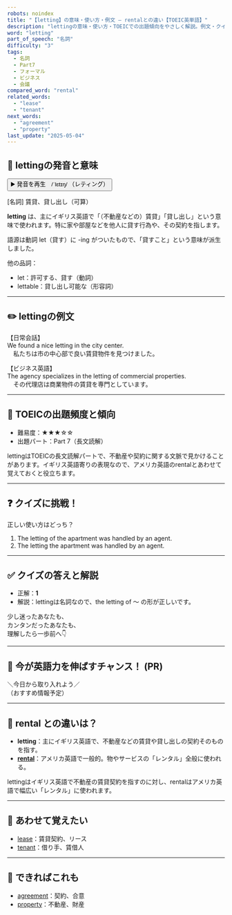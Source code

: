 ```yaml
---
robots: noindex
title: "【letting】の意味・使い方・例文 ― rentalとの違い【TOEIC英単語】"
description: "lettingの意味・使い方・TOEICでの出題傾向をやさしく解説。例文・クイズ付きでrentalとの違いもわかりやすく学べます。"
word: "letting"
part_of_speech: "名詞"
difficulty: "3"
tags:
  - 名詞
  - Part7
  - フォーマル
  - ビジネス
  - 会議
compared_word: "rental"
related_words:
  - "lease"
  - "tenant"
next_words:
  - "agreement"
  - "property"
last_update: "2025-05-04"
---
```


## 🔰 lettingの発音と意味

<button class="play-audio" onclick="playTTS('letting')">
  <span class="play-audio-main">
    ▶️ 発音を再生　/ˈlɛtɪŋ/
  </span>
  <span class="play-audio-sub">
    （レティング）
  </span>
</button>

[名詞] 賃貸、貸し出し（可算）

**letting** は、主にイギリス英語で「（不動産などの）賃貸」「貸し出し」という意味で使われます。特に家や部屋などを他人に貸す行為や、その契約を指します。

語源は動詞 let（貸す）に -ing がついたもので、「貸すこと」という意味が派生しました。

他の品詞：  
- let：許可する、貸す（動詞）
- lettable：貸し出し可能な（形容詞）

---

## ✏️ lettingの例文

【日常会話】  
We found a nice letting in the city center.  
　私たちは市の中心部で良い賃貸物件を見つけました。

【ビジネス英語】  
The agency specializes in the letting of commercial properties.  
　その代理店は商業物件の賃貸を専門としています。

---

## 🎯 TOEICの出題頻度と傾向

- 難易度：★★★☆☆
- 出題パート：Part 7（長文読解）

lettingはTOEICの長文読解パートで、不動産や契約に関する文脈で見かけることがあります。イギリス英語寄りの表現なので、アメリカ英語のrentalとあわせて覚えておくと役立ちます。

---

## ❓ クイズに挑戦！

正しい使い方はどっち？

1. The letting of the apartment was handled by an agent.  
2. The letting the apartment was handled by an agent.

---

## ✅ クイズの答えと解説

- 正解：**1**
- 解説：lettingは名詞なので、the letting of ～ の形が正しいです。

少し迷ったあなたも、  
カンタンだったあなたも、  
理解したら一歩前へ👇️

---

## 🚀 今が英語力を伸ばすチャンス！ (PR)

<div class="info-center">
＼今日から取り入れよう／<br>  
（おすすめ情報予定）
</div>

---

## 🤔  rental との違いは？

- **letting**：主にイギリス英語で、不動産などの賃貸や貸し出しの契約そのものを指す。
- **[rental](/word/rental)**：アメリカ英語で一般的。物やサービスの「レンタル」全般に使われる。

lettingはイギリス英語で不動産の賃貸契約を指すのに対し、rentalはアメリカ英語で幅広い「レンタル」に使われます。

---

## 🧩 あわせて覚えたい

- [lease](/word/lease)：賃貸契約、リース
- [tenant](/word/tenant)：借り手、賃借人

---

## 📖 できればこれも

- [agreement](/word/agreement)：契約、合意
- [property](/word/property)：不動産、財産

<!-- cvid: aid40_bid21 -->
